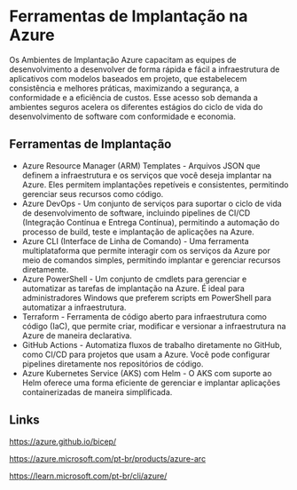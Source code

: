 # Ferramentas de Implantação na Azure

Os Ambientes de Implantação Azure capacitam as equipes de desenvolvimento a desenvolver de forma rápida e fácil a infraestrutura de aplicativos com modelos baseados em projeto, que estabelecem consistência e melhores práticas, maximizando a segurança, a conformidade e a eficiência de custos. Esse acesso sob demanda a ambientes seguros acelera os diferentes estágios do ciclo de vida do desenvolvimento de software com conformidade e economia.

## Ferramentas de Implantação

  - Azure Resource Manager (ARM) Templates - Arquivos JSON que definem a infraestrutura e os serviços que você deseja implantar na Azure. Eles permitem implantações repetíveis e consistentes, permitindo gerenciar seus recursos como código.
  - Azure DevOps - Um conjunto de serviços para suportar o ciclo de vida de desenvolvimento de software, incluindo pipelines de CI/CD (Integração Contínua e Entrega Contínua), permitindo a automação do processo de build, teste e implantação de aplicações na Azure.
  - Azure CLI (Interface de Linha de Comando) - Uma ferramenta multiplataforma que permite interagir com os serviços da Azure por meio de comandos simples, permitindo implantar e gerenciar recursos diretamente.
  - Azure PowerShell - Um conjunto de cmdlets para gerenciar e automatizar as tarefas de implantação na Azure. É ideal para administradores Windows que preferem scripts em PowerShell para automatizar a infraestrutura.
  - Terraform - Ferramenta de código aberto para infraestrutura como código (IaC), que permite criar, modificar e versionar a infraestrutura na Azure de maneira declarativa.
  - GitHub Actions - Automatiza fluxos de trabalho diretamente no GitHub, como CI/CD para projetos que usam a Azure. Você pode configurar pipelines diretamente nos repositórios de código.
  - Azure Kubernetes Service (AKS) com Helm - O AKS com suporte ao Helm oferece uma forma eficiente de gerenciar e implantar aplicações containerizadas de maneira simplificada.

## Links
https://azure.github.io/bicep/

https://azure.microsoft.com/pt-br/products/azure-arc

https://learn.microsoft.com/pt-br/cli/azure/


